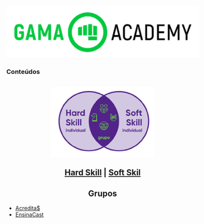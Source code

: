 <h1 align="center">
    <img alt="Gama" title="LogoGama" src="./img/LogoGama.png" width="3000px" />
</h1>

### Conteúdos
<h2 align="center">
    <img alt="Stacks" title="Stacks" src="./img/Stacks.png" width="270px" />

[Hard Skill](https://github.com/BrunoNishimura/Gama-Experience-Hacker) | [Soft Skil](https://docs.google.com/document/d/1LahbO0emCWAtnGTXz8aAhKYP594Fsi5imgjzH-_kyl8/edit?usp=sharing) 

</h2>

### <h2 align="center"> Grupos
- [Acredita$](https://github.com/GrowthOn/acreditas)
- [EnsinaCast](https://github.com/EnsinaCast/Educacional)
    </h2>